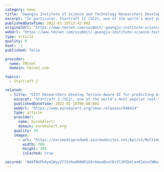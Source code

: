 ```yaml
---
category: news
title: "Gwangju Institute of Science and Technology Researchers Develop Terrain-Aware AI for Predicting Battle Outcomes in StarCraft 2"
excerpt: "In particular, StarCraft II (SC2), one of the world's most popular and skill-demanding RTS games, has already been the object of a few groundbreaking AI-related studies. In SC2 matches, each player has to build up and command an army of varied units to defeat their opponent using wit and grit."
publishedDateTime: 2022-01-19T13:42:00Z
originalUrl: "https://www.tmcnet.com/usubmit/-gwangju-institute-science-technology-researchers-develop-terrain-aware-/2022/01/19/9528945.htm"
webUrl: "https://www.tmcnet.com/usubmit/-gwangju-institute-science-technology-researchers-develop-terrain-aware-/2022/01/19/9528945.htm"
type: article
quality: 0
heat: -1
published: false

provider:
  name: TMCnet
  domain: tmcnet.com

topics:
  - StarCraft 2

related:
  - title: "GIST Researchers develop Terrain-Aware AI for predicting battle outcomes in StarCraft 2"
    excerpt: "StarCraft 2 (SC2), one of the world’s most popular real-time strategy video games, has been studied extensively in the field of AI. However, it is difficult to realize AI systems with good decision-making skills due to the many factors involved in in-game battles."
    publishedDateTime: 2022-01-18T00:00:00Z
    webUrl: "https://www.eurekalert.org/news-releases/940424"
    type: article
    provider:
      name: EurekAlert!
      domain: eurekalert.org
    quality: 29
    images:
      - url: "https://earimediaprodweb.azurewebsites.net/Api/v1/Multimedia/6835abe0-33cb-4ad1-992f-70e185cf2c2a/Rendition/low-res/Content/Public"
        width: 700
        height: 394
        isCached: true

secured: "6m8TNGPb4y41WyyZ733zhwdH06R1XOr6mxwBvalDrVl3PZbXlm+K1m1vCWNos9caWzVonWNwbfWmivCSb8SSbOIQK/CrFqcqKdIShWf0ejt6B+y4Y4J+Y44Uv1cZmuJIl7pn9Of7QEp5ccMoR1ZXJly1ZkWUKATQEiwmOr1ZUPpZlIb22US8V1uoCkJV7SGinnXP/copvzzE7H2euYk4x75iX00HfQ/rfU7dNYxz8VcwVBSqXjyGKzCUF1rregT+fAC0R2nS3CVUJ9gvVU8SIZEsv0VXD16PsYzD13IJRbCJJcedRKyxjUy+vIhJoVSXefvLJ1r9lLt4K+ADHYKwPDeuCCG67JTuWfhKQoxNJdk=;75tWSq9xziZavNsvuPBmbg=="
---
```


